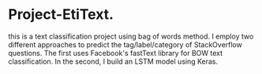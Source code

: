 # Project-EtiText.
this is a text classification project using bag of words method. I employ two different approaches to predict the tag/label/category of StackOverflow questions. The first uses Facebook's fastText library for BOW text classification. In the second, I build an LSTM model using Keras.
